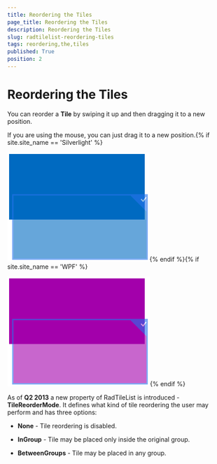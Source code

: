```yaml
---
title: Reordering the Tiles
page_title: Reordering the Tiles
description: Reordering the Tiles
slug: radtilelist-reordering-tiles
tags: reordering,the,tiles
published: True
position: 2
---
```


# Reordering the Tiles



You can reorder a __Tile__ by swiping it up and then dragging it to a new position.

If you are using the mouse, you can just drag it to a new position.{% if site.site_name == 'Silverlight' %}

![Rad Tile List Getting Started Reorder Tile SL](images/RadTileList_GettingStarted_ReorderTile_SL.png){% endif %}{% if site.site_name == 'WPF' %}

![Rad Tile List Getting Started Reorder Tile WPF](images/RadTileList_GettingStarted_ReorderTile_WPF.png){% endif %}

As of __Q2 2013__ a new property of RadTileList is introduced - __TileReorderMode__. It defines what kind of tile reordering the user may perform and has three options:
      

* __None__ - Tile reordering is disabled.

* __InGroup__ - Tile may be placed only inside the original group.

* __BetweenGroups__ - Tile may be placed in any group.
